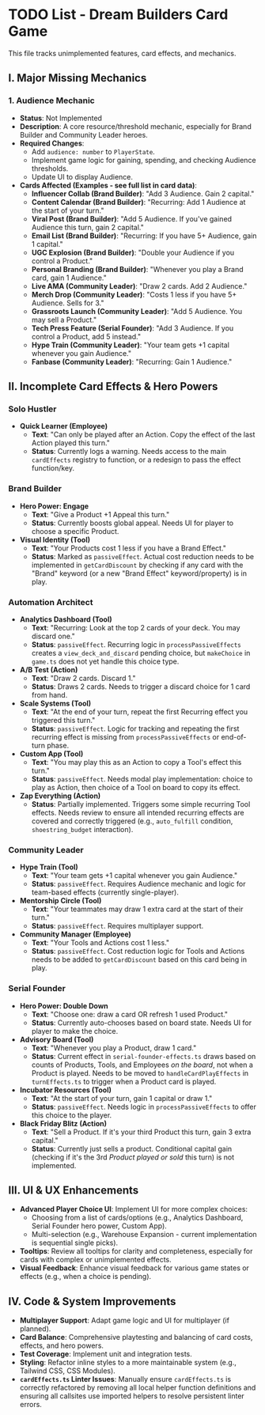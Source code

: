 # TODO List - Dream Builders Card Game

This file tracks unimplemented features, card effects, and mechanics.

## I. Major Missing Mechanics

### 1. Audience Mechanic
- **Status**: Not Implemented
- **Description**: A core resource/threshold mechanic, especially for Brand Builder and Community Leader heroes.
- **Required Changes**:
    - Add `audience: number` to `PlayerState`.
    - Implement game logic for gaining, spending, and checking Audience thresholds.
    - Update UI to display Audience.
- **Cards Affected (Examples - see full list in card data)**:
    - **Influencer Collab (Brand Builder)**: "Add 3 Audience. Gain 2 capital."
    - **Content Calendar (Brand Builder)**: "Recurring: Add 1 Audience at the start of your turn."
    - **Viral Post (Brand Builder)**: "Add 5 Audience. If you've gained Audience this turn, gain 2 capital."
    - **Email List (Brand Builder)**: "Recurring: If you have 5+ Audience, gain 1 capital."
    - **UGC Explosion (Brand Builder)**: "Double your Audience if you control a Product."
    - **Personal Branding (Brand Builder)**: "Whenever you play a Brand card, gain 1 Audience."
    - **Live AMA (Community Leader)**: "Draw 2 cards. Add 2 Audience."
    - **Merch Drop (Community Leader)**: "Costs 1 less if you have 5+ Audience. Sells for 3."
    - **Grassroots Launch (Community Leader)**: "Add 5 Audience. You may sell a Product."
    - **Tech Press Feature (Serial Founder)**: "Add 3 Audience. If you control a Product, add 5 instead."
    - **Hype Train (Community Leader)**: "Your team gets +1 capital whenever you gain Audience."
    - **Fanbase (Community Leader)**: "Recurring: Gain 1 Audience."

## II. Incomplete Card Effects & Hero Powers

### Solo Hustler
- **Quick Learner (Employee)**
    - **Text**: "Can only be played after an Action. Copy the effect of the last Action played this turn."
    - **Status**: Currently logs a warning. Needs access to the main `cardEffects` registry to function, or a redesign to pass the effect function/key.

### Brand Builder
- **Hero Power: Engage**
    - **Text**: "Give a Product +1 Appeal this turn."
    - **Status**: Currently boosts global appeal. Needs UI for player to choose a specific Product.
- **Visual Identity (Tool)**
    - **Text**: "Your Products cost 1 less if you have a Brand Effect."
    - **Status**: Marked as `passiveEffect`. Actual cost reduction needs to be implemented in `getCardDiscount` by checking if any card with the "Brand" keyword (or a new "Brand Effect" keyword/property) is in play.

### Automation Architect
- **Analytics Dashboard (Tool)**
    - **Text**: "Recurring: Look at the top 2 cards of your deck. You may discard one."
    - **Status**: `passiveEffect`. Recurring logic in `processPassiveEffects` creates a `view_deck_and_discard` pending choice, but `makeChoice` in `game.ts` does not yet handle this choice type.
- **A/B Test (Action)**
    - **Text**: "Draw 2 cards. Discard 1."
    - **Status**: Draws 2 cards. Needs to trigger a discard choice for 1 card from hand.
- **Scale Systems (Tool)**
    - **Text**: "At the end of your turn, repeat the first Recurring effect you triggered this turn."
    - **Status**: `passiveEffect`. Logic for tracking and repeating the first recurring effect is missing from `processPassiveEffects` or end-of-turn phase.
- **Custom App (Tool)**
    - **Text**: "You may play this as an Action to copy a Tool's effect this turn."
    - **Status**: `passiveEffect`. Needs modal play implementation: choice to play as Action, then choice of a Tool on board to copy its effect.
- **Zap Everything (Action)**
    - **Status**: Partially implemented. Triggers some simple recurring Tool effects. Needs review to ensure all intended recurring effects are covered and correctly triggered (e.g., `auto_fulfill` condition, `shoestring_budget` interaction).

### Community Leader
- **Hype Train (Tool)**
    - **Text**: "Your team gets +1 capital whenever you gain Audience."
    - **Status**: `passiveEffect`. Requires Audience mechanic and logic for team-based effects (currently single-player).
- **Mentorship Circle (Tool)**
    - **Text**: "Your teammates may draw 1 extra card at the start of their turn."
    - **Status**: `passiveEffect`. Requires multiplayer support.
- **Community Manager (Employee)**
    - **Text**: "Your Tools and Actions cost 1 less."
    - **Status**: `passiveEffect`. Cost reduction logic for Tools and Actions needs to be added to `getCardDiscount` based on this card being in play.

### Serial Founder
- **Hero Power: Double Down**
    - **Text**: "Choose one: draw a card OR refresh 1 used Product."
    - **Status**: Currently auto-chooses based on board state. Needs UI for player to make the choice.
- **Advisory Board (Tool)**
    - **Text**: "Whenever you play a Product, draw 1 card."
    - **Status**: Current effect in `serial-founder-effects.ts` draws based on counts of Products, Tools, and Employees *on the board*, not when a Product is played. Needs to be moved to `handleCardPlayEffects` in `turnEffects.ts` to trigger when a Product card is played.
- **Incubator Resources (Tool)**
    - **Text**: "At the start of your turn, gain 1 capital or draw 1."
    - **Status**: `passiveEffect`. Needs logic in `processPassiveEffects` to offer this choice to the player.
- **Black Friday Blitz (Action)**
    - **Text**: "Sell a Product. If it's your third Product this turn, gain 3 extra capital."
    - **Status**: Currently just sells a product. Conditional capital gain (checking if it's the 3rd *Product played or sold* this turn) is not implemented.

## III. UI & UX Enhancements

- **Advanced Player Choice UI**: Implement UI for more complex choices:
    - Choosing from a list of cards/options (e.g., Analytics Dashboard, Serial Founder hero power, Custom App).
    - Multi-selection (e.g., Warehouse Expansion - current implementation is sequential single picks).
- **Tooltips**: Review all tooltips for clarity and completeness, especially for cards with complex or unimplemented effects.
- **Visual Feedback**: Enhance visual feedback for various game states or effects (e.g., when a choice is pending).

## IV. Code & System Improvements

- **Multiplayer Support**: Adapt game logic and UI for multiplayer (if planned).
- **Card Balance**: Comprehensive playtesting and balancing of card costs, effects, and hero powers.
- **Test Coverage**: Implement unit and integration tests.
- **Styling**: Refactor inline styles to a more maintainable system (e.g., Tailwind CSS, CSS Modules).
- **`cardEffects.ts` Linter Issues**: Manually ensure `cardEffects.ts` is correctly refactored by removing all local helper function definitions and ensuring all callsites use imported helpers to resolve persistent linter errors. 